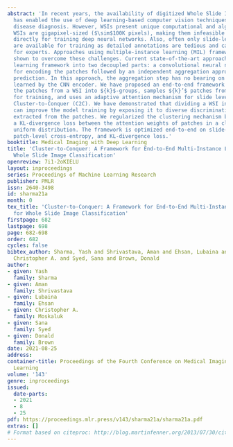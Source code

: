 ```yaml
---
abstract: 'In recent years, the availability of digitized Whole Slide Images (WSIs)
  has enabled the use of deep learning-based computer vision techniques for automated
  disease diagnosis. However, WSIs present unique computational and algorithmic challenges.
  WSIs are gigapixel-sized ($\sim$100K pixels), making them infeasible to be used
  directly for training deep neural networks. Also, often only slide-level labels
  are available for training as detailed annotations are tedious and can be time-consuming
  for experts. Approaches using multiple-instance learning (MIL) frameworks have been
  shown to overcome these challenges. Current state-of-the-art approaches divide the
  learning framework into two decoupled parts: a convolutional neural network (CNN)
  for encoding the patches followed by an independent aggregation approach for slide-level
  prediction. In this approach, the aggregation step has no bearing on the representations
  learned by the CNN encoder. We have proposed an end-to-end framework that clusters
  the patches from a WSI into ${k}$-groups, samples ${k}’$ patches from each group
  for training, and uses an adaptive attention mechanism for slide level prediction;
  Cluster-to-Conquer (C2C). We have demonstrated that dividing a WSI into clusters
  can improve the model training by exposing it to diverse discriminative features
  extracted from the patches. We regularized the clustering mechanism by introducing
  a KL-divergence loss between the attention weights of patches in a cluster and the
  uniform distribution. The framework is optimized end-to-end on slide-level cross-entropy,
  patch-level cross-entropy, and KL-divergence loss.'
booktitle: Medical Imaging with Deep Learning
title: 'Cluster-to-Conquer: A Framework for End-to-End Multi-Instance Learning for
  Whole Slide Image Classification'
openreview: 7i1-2oKIELU
layout: inproceedings
series: Proceedings of Machine Learning Research
publisher: PMLR
issn: 2640-3498
id: sharma21a
month: 0
tex_title: 'Cluster-to-Conquer: A Framework for End-to-End Multi-Instance Learning
  for Whole Slide Image Classification'
firstpage: 682
lastpage: 698
page: 682-698
order: 682
cycles: false
bibtex_author: Sharma, Yash and Shrivastava, Aman and Ehsan, Lubaina and Moskaluk,
  Christopher A. and Syed, Sana and Brown, Donald
author:
- given: Yash
  family: Sharma
- given: Aman
  family: Shrivastava
- given: Lubaina
  family: Ehsan
- given: Christopher A.
  family: Moskaluk
- given: Sana
  family: Syed
- given: Donald
  family: Brown
date: 2021-08-25
address:
container-title: Proceedings of the Fourth Conference on Medical Imaging with Deep
  Learning
volume: '143'
genre: inproceedings
issued:
  date-parts:
  - 2021
  - 8
  - 25
pdf: https://proceedings.mlr.press/v143/sharma21a/sharma21a.pdf
extras: []
# Format based on citeproc: http://blog.martinfenner.org/2013/07/30/citeproc-yaml-for-bibliographies/
---
```

